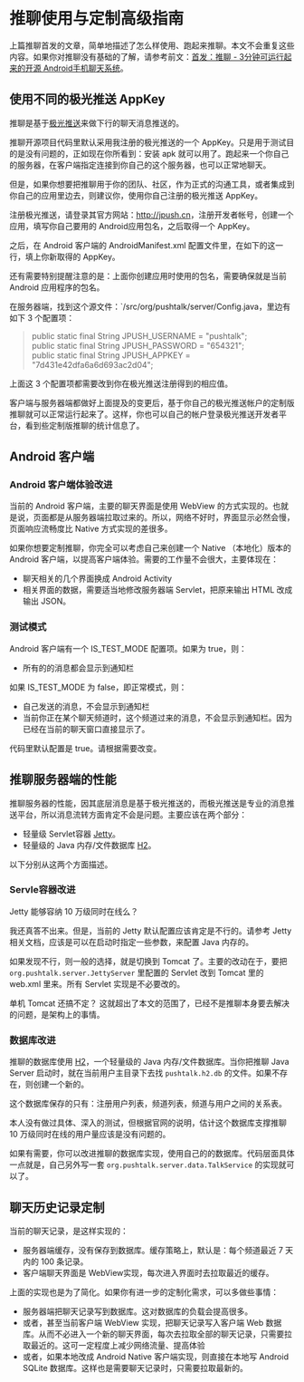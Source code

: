 # 推聊使用与定制高级指南

上篇推聊首发的文章，简单地描述了怎么样使用、跑起来推聊。本文不会重复这些内容。如果你对推聊没有基础的了解，请参考前文：[首发：推聊 - 3分钟可运行起来的开源 Android手机聊天系统](http://www.androidpush.cn/post/2012-11-27/40043266501)。


## 使用不同的极光推送 AppKey

推聊是基于[极光推送](http://jpush.cn)来做下行的聊天消息推送的。

推聊开源项目代码里默认采用我注册的极光推送的一个 AppKey。只是用于测试目的是没有问题的，正如现在你所看到：安装 apk 就可以用了。跑起来一个你自己的服务器，在客户端指定连接到你自己的这个服务器，也可以正常地聊天。

但是，如果你想要把推聊用于你的团队、社区，作为正式的沟通工具，或者集成到你自己的应用里边去，则建议你，使用你自己注册的极光推送 AppKey。

注册极光推送，请登录其官方网站：<http://jpush.cn>，注册开发者帐号，创建一个应用，填写你自己要用的 Android应用包名，之后取得一个 AppKey。

之后，在 Android 客户端的 AndroidManifest.xml 配置文件里，在如下的这一行，填上你新取得的 AppKey。

><meta-data android:name="JPUSH_APPKEY" android:value="7d431e42dfa6a6d693ac2d04" />

还有需要特别提醒注意的是：上面你创建应用时使用的包名，需要确保就是当前 Android 应用程序的包名。

在服务器端，找到这个源文件：`/src/org/pushtalk/server/Config.java，里边有如下 3 个配置项：

> public static final String JPUSH_USERNAME = "pushtalk";  
    public static final String JPUSH_PASSWORD = "654321";  
    public static final String JPUSH_APPKEY = "7d431e42dfa6a6d693ac2d04";

上面这 3 个配置项都需要改到你在极光推送注册得到的相应值。

客户端与服务器端都做好上面提及的变更后，基于你自己的极光推送帐户的定制版推聊就可以正常运行起来了。这样，你也可以自己的帐户登录极光推送开发者平台，看到些定制版推聊的统计信息了。

## Android 客户端

### Android 客户端体验改进

当前的 Android 客户端，主要的聊天界面是使用 WebView 的方式实现的。也就是说，页面都是从服务器端拉取过来的。所以，网络不好时，界面显示必然会慢，页面响应流畅度比 Native 方式实现的差很多。

如果你想要定制推聊，你完全可以考虑自己来创建一个 Native （本地化）版本的 Android 客户端，以提高客户端体验。需要的工作量不会很大，主要体现在：

* 聊天相关的几个界面换成 Android Activity
* 相关界面的数据，需要适当地修改服务器端 Servlet，把原来输出 HTML 改成输出 JSON。

### 测试模式

Android 客户端有一个 IS_TEST_MODE 配置项。如果为 true，则：

* 所有的的消息都会显示到通知栏

如果 IS_TEST_MODE 为 false，即正常模式，则：

* 自己发送的消息，不会显示到通知栏
* 当前你正在某个聊天频道时，这个频道过来的消息，不会显示到通知栏。因为已经在当前的聊天窗口直接显示了。

代码里默认配置是 true。请根据需要改变。

## 推聊服务器端的性能

推聊服务器的性能，因其底层消息是基于极光推送的，而极光推送是专业的消息推送平台，所以消息流转方面肯定不会是问题。主要应该在两个部分：

* 轻量级 Servlet容器 [Jetty](http://www.eclipse.org/jetty/)。
* 轻量级的 Java 内存/文件数据库 [H2](http://http://www.h2database.com/)。

以下分别从这两个方面描述。

### Servle容器改进

Jetty 能够容纳 10 万级同时在线么？

我还真答不出来。但是，当前的 Jetty 默认配置应该肯定是不行的。请参考 Jetty 相关文档，应该是可以在启动时指定一些参数，来配置 Java 内存的。

如果发现不行，则一般的选择，就是切换到 Tomcat 了。主要的改动在于，要把 `org.pushtalk.server.JettyServer` 里配置的 Servlet 改到 Tomcat 里的 web.xml 里来。所有 Servlet 实现是不必要改的。

单机 Tomcat 还搞不定？ 这就超出了本文的范围了，已经不是推聊本身要去解决的问题，是架构上的事情。

### 数据库改进

推聊的数据库使用 [H2](http://http://www.h2database.com/)，一个轻量级的 Java 内存/文件数据库。当你把推聊 Java Server 启动时，就在当前用户主目录下去找 `pushtalk.h2.db` 的文件。如果不存在，则创建一个新的。

这个数据库保存的只有：注册用户列表，频道列表，频道与用户之间的关系表。

本人没有做过具体、深入的测试，但根据官网的说明，估计这个数据库支撑推聊 10 万级同时在线的用户量应该是没有问题的。

如果有需要，你可以改进推聊的数据库实现，使用自己的的数据库。代码层面具体一点就是，自己另外写一套 `org.pushtalk.server.data.TalkService` 的实现就可以了。


## 聊天历史记录定制

当前的聊天记录，是这样实现的：

* 服务器端缓存，没有保存到数据库。缓存策略上，默认是：每个频道最近 7 天内的 100 条记录。
* 客户端聊天界面是 WebView实现，每次进入界面时去拉取最近的缓存。

上面的实现也是为了简化。如果你有进一步的定制化需求，可以多做些事情：

* 服务器端把聊天记录写到数据库。这对数据库的负载会提高很多。
* 或者，甚至当前客户端 WebView 实现，把聊天记录写入客户端 Web 数据库。从而不必进入一个新的聊天界面，每次去拉取全部的聊天记录，只需要拉取最近的。这可一定程度上减少网络流量、提高体验
* 或者，如果本地改成 Android Native 客户端实现，则直接在本地写 Android SQLite 数据库。这样也是需要聊天记录时，只需要拉取最新的。







